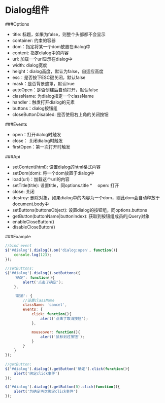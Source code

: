 Dialog组件
=======================

###Options

*   title: 标题，如果为false，则整个头部都不会显示
*   container: 约束的容器
*   dom：指定将某一个dom放置在dialog中
*   content: 指定dialog中的内容
*   url: 加载一个url显示在dialog中
*   width: dialog宽度
*   height：dialog高度，默认为false，自适应高度
*   esc：是否按下ESC键关闭，默认false
*   mask：是否背景遮罩，默认true
*   autoOpen：是否创建后自动打开，默认false
*   className: 为dialog指定一个className
*   handler：触发打开dialog的元素
*   buttons：dialog按钮组
*   closeButtonDisabled: 是否使用右上角的关闭按钮


###Events

*   open：打开dialog时触发
*   close： 关闭dialog时触发
*   firstOpen：第一次打开时触发
 

###Api

*   setContent(html): 设置dialog的html格式内容
*   setDom(dom): 将一个dom放置于dialog中
*   load(url)：加载这个url的内容
*   setTitle(title): 设置title，同options.title
*　 open: 打开
*   close: 关闭
*   destroy: 删除对象，如果dialog中的内容为一个dom，则此dom会自动释放于document.body中
*   setButtons(buttonsObject): 设置dialog的按钮组，同options.buttons
*   getButton(buttonName|buttonIndex): 获取到按钮组成员的jQuery对象
*   enableCloseButton()
*   disableCloseButton()
 
###Example

```js    
//bind event
$('#dialog').dialog().on('dialog:open', function(){
    console.log(123);
});
 
//setButtons:
$('#dialog').dialog().setButtons({
    '确定': function(){
        alert('点击了确定');
    },

    '取消': {
        //设置className
        className: 'cancel',
        events: {
            click: function(){
                alert('点击了取消按钮');
            },

            mouseover: function(){
                alert('鼠标划过按钮');
            }
        }
    }
});
  
//getButton:
$('#dialog').dialog().getButton('确定').click(function(){
    alert('绑定click事件')
});

$('#dialog').dialog().getButton(0).click(function(){
    alert('为确定再次绑定click事件')
});
```